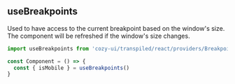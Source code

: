 ## useBreakpoints

Used to have access to the current breakpoint based on the window's size.
The component will be refreshed if the window's size changes.

```jsx static
import useBreakpoints from 'cozy-ui/transpiled/react/providers/Breakpoints'

const Component = () => {
  const { isMobile } = useBreakpoints()
}
```
